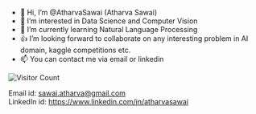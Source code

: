 - 👋 Hi, I’m @AtharvaSawai (Atharva Sawai)
- 👀 I’m interested in Data Science and Computer Vision
- 🌱 I’m currently learning Natural Language Processing
- 👍 I’m looking forward to collaborate on any interesting problem in AI domain, kaggle competitions etc. 
- 📫 You can contact me via email or linkedin

![Visitor Count](https://profile-counter.glitch.me/atharvasawai/count.svg)

Email id: sawai.atharva@gmail.com  
LinkedIn id: https://www.linkedin.com/in/atharvasawai
